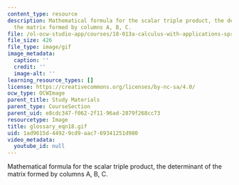 ```yaml
---
content_type: resource
description: Mathematical formula for the scalar triple product, the determinant of
  the matrix formed by columns A, B, C.
file: /ol-ocw-studio-app/courses/18-013a-calculus-with-applications-spring-2005/1ad9615d44929cd9aac769341251d980_glossary_eqn18.gif
file_size: 426
file_type: image/gif
image_metadata:
  caption: ''
  credit: ''
  image-alt: ''
learning_resource_types: []
license: https://creativecommons.org/licenses/by-nc-sa/4.0/
ocw_type: OCWImage
parent_title: Study Materials
parent_type: CourseSection
parent_uid: e8cdc347-f062-2f11-96ad-2879f268cc73
resourcetype: Image
title: glossary_eqn18.gif
uid: 1ad9615d-4492-9cd9-aac7-69341251d980
video_metadata:
  youtube_id: null
---
```

Mathematical formula for the scalar triple product, the determinant of the matrix formed by columns A, B, C.